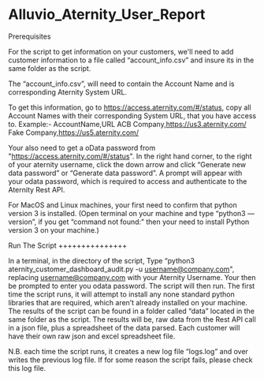 # Alluvio_Aternity_User_Report

Prerequisites

For the script to get information on your customers, we'll need to add customer information to a file called “account_info.csv” and insure its in the same folder as the script.  

The “account_info.csv”, will need to contain the Account Name and is corresponding Aternity System URL.

To get this information, go to https://access.aternity.com/#/status, copy all Account Names with their corresponding System URL, that you have access to.
Example:-
AccountName,URL
ACB Company,https://us3.aternity.com/
Fake Company,https://us5.aternity.com/
	
Your also need to get a oData password from "https://access.aternity.com/#/status". In the right hand corner, to the right of your aternity username, click the down arrow and click “Generate new data password” or “Generate data password”. A prompt will appear with your odata password, which is required to access and authenticate to the Aternity Rest API.

For MacOS and Linux machines, your first need to confirm that python version 3 is installed. (Open terminal on your machine and type “python3 —version”, if you get “command not found:” then your need to install Python version 3 on your machine.)
	
Run The Script
+++++++++++++++

In a terminal, in the directory of the script, Type “python3 aternity_customer_dashboard_audit.py -u username@company.com", replacing username@company.com with your Aternity Username.
Your then be prompted to enter you odata password.
The script will then run. 
The first time the script runs, it will attempt to install any none standard python libraries that are required, which aren’t already installed on your machine.
The results of the script can be found in a folder called “data” located in the same folder as the script.
The results will be,  raw data from the Rest API call in a json file, plus a spreadsheet of the data parsed. Each customer will have their own raw json and excel spreadsheet file.


N.B. each time the script runs, it creates a new log file “logs.log” and over writes the previous log file. If for some reason the script fails, please check this log file.
